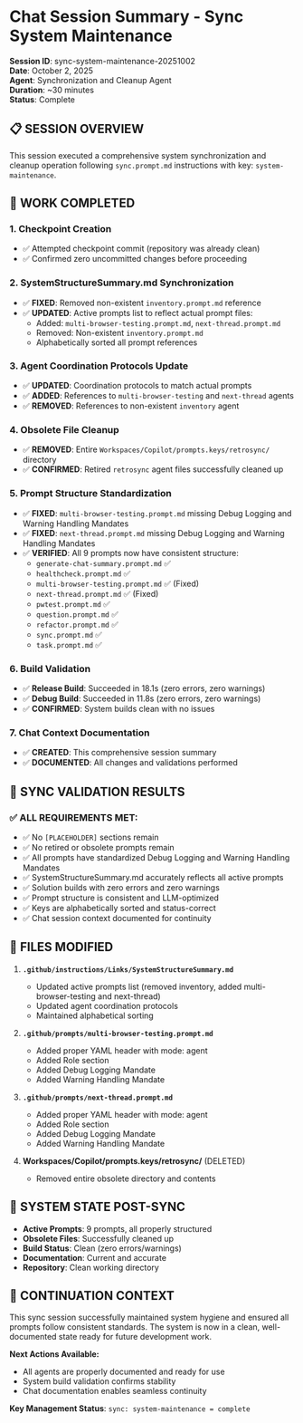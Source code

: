 # Chat Session Summary - Sync System Maintenance

**Session ID**: sync-system-maintenance-20251002  
**Date**: October 2, 2025  
**Agent**: Synchronization and Cleanup Agent  
**Duration**: ~30 minutes  
**Status**: Complete  

## 📋 **SESSION OVERVIEW**

This session executed a comprehensive system synchronization and cleanup operation following `sync.prompt.md` instructions with key: `system-maintenance`.

## 🔧 **WORK COMPLETED**

### 1. **Checkpoint Creation**
- ✅ Attempted checkpoint commit (repository was already clean)
- ✅ Confirmed zero uncommitted changes before proceeding

### 2. **SystemStructureSummary.md Synchronization**
- ✅ **FIXED**: Removed non-existent `inventory.prompt.md` reference
- ✅ **UPDATED**: Active prompts list to reflect actual prompt files:
  - Added: `multi-browser-testing.prompt.md`, `next-thread.prompt.md`
  - Removed: Non-existent `inventory.prompt.md`
  - Alphabetically sorted all prompt references

### 3. **Agent Coordination Protocols Update**
- ✅ **UPDATED**: Coordination protocols to match actual prompts
- ✅ **ADDED**: References to `multi-browser-testing` and `next-thread` agents
- ✅ **REMOVED**: References to non-existent `inventory` agent

### 4. **Obsolete File Cleanup**
- ✅ **REMOVED**: Entire `Workspaces/Copilot/prompts.keys/retrosync/` directory
- ✅ **CONFIRMED**: Retired `retrosync` agent files successfully cleaned up

### 5. **Prompt Structure Standardization**
- ✅ **FIXED**: `multi-browser-testing.prompt.md` missing Debug Logging and Warning Handling Mandates
- ✅ **FIXED**: `next-thread.prompt.md` missing Debug Logging and Warning Handling Mandates
- ✅ **VERIFIED**: All 9 prompts now have consistent structure:
  - `generate-chat-summary.prompt.md` ✅
  - `healthcheck.prompt.md` ✅  
  - `multi-browser-testing.prompt.md` ✅ (Fixed)
  - `next-thread.prompt.md` ✅ (Fixed)
  - `pwtest.prompt.md` ✅
  - `question.prompt.md` ✅
  - `refactor.prompt.md` ✅
  - `sync.prompt.md` ✅
  - `task.prompt.md` ✅

### 6. **Build Validation**
- ✅ **Release Build**: Succeeded in 18.1s (zero errors, zero warnings)
- ✅ **Debug Build**: Succeeded in 11.8s (zero errors, zero warnings)
- ✅ **CONFIRMED**: System builds clean with no issues

### 7. **Chat Context Documentation**
- ✅ **CREATED**: This comprehensive session summary
- ✅ **DOCUMENTED**: All changes and validations performed

## 🎯 **SYNC VALIDATION RESULTS**

### ✅ **ALL REQUIREMENTS MET:**
- ✅ No `[PLACEHOLDER]` sections remain
- ✅ No retired or obsolete prompts remain
- ✅ All prompts have standardized Debug Logging and Warning Handling Mandates
- ✅ SystemStructureSummary.md accurately reflects all active prompts
- ✅ Solution builds with zero errors and zero warnings
- ✅ Prompt structure is consistent and LLM-optimized
- ✅ Keys are alphabetically sorted and status-correct
- ✅ Chat session context documented for continuity

## 📁 **FILES MODIFIED**

1. **`.github/instructions/Links/SystemStructureSummary.md`**
   - Updated active prompts list (removed inventory, added multi-browser-testing and next-thread)
   - Updated agent coordination protocols
   - Maintained alphabetical sorting

2. **`.github/prompts/multi-browser-testing.prompt.md`**
   - Added proper YAML header with mode: agent
   - Added Role section
   - Added Debug Logging Mandate
   - Added Warning Handling Mandate

3. **`.github/prompts/next-thread.prompt.md`**
   - Added proper YAML header with mode: agent  
   - Added Role section
   - Added Debug Logging Mandate
   - Added Warning Handling Mandate

4. **Workspaces/Copilot/prompts.keys/retrosync/** (DELETED)
   - Removed entire obsolete directory and contents

## 🔄 **SYSTEM STATE POST-SYNC**

- **Active Prompts**: 9 prompts, all properly structured
- **Obsolete Files**: Successfully cleaned up
- **Build Status**: Clean (zero errors/warnings)
- **Documentation**: Current and accurate
- **Repository**: Clean working directory

## 🎯 **CONTINUATION CONTEXT**

This sync session successfully maintained system hygiene and ensured all prompts follow consistent standards. The system is now in a clean, well-documented state ready for future development work.

**Next Actions Available:**
- All agents are properly documented and ready for use
- System build validation confirms stability
- Chat documentation enables seamless continuity

**Key Management Status**: `sync: system-maintenance = complete`